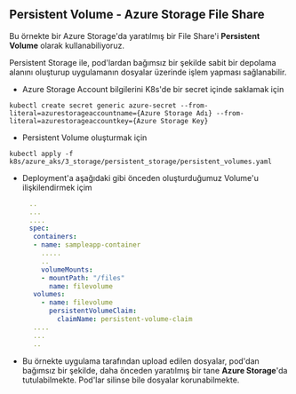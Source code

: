 ## Persistent Volume - Azure Storage File Share

Bu örnekte bir Azure Storage'da yaratılmış bir File Share'i __Persistent Volume__ olarak kullanabiliyoruz.

Persistent Storage ile, pod'lardan bağımsız bir şekilde sabit bir depolama alanını oluşturup uygulamanın dosyalar üzerinde işlem yapması sağlanabilir.

- Azure Storage Account bilgilerini K8s'de bir secret içinde saklamak için
```
kubectl create secret generic azure-secret --from-literal=azurestorageaccountname={Azure Storage Adı} --from-literal=azurestorageaccountkey={Azure Storage Key}
```

- Persistent Volume oluşturmak için
```
kubectl apply -f k8s/azure_aks/3_storage/persistent_storage/persistent_volumes.yaml
```

- Deployment'a aşağıdaki gibi önceden oluşturduğumuz Volume'u ilişkilendirmek içim
```yaml
     ..
     ...
     ....
     spec:
      containers:
      - name: sampleapp-container
        .....
        ..
        volumeMounts:
        - mountPath: "/files"
          name: filevolume
      volumes:
        - name: filevolume
          persistentVolumeClaim:
            claimName: persistent-volume-claim
      ....
      ...
      ..
```

- Bu örnekte uygulama tarafından upload edilen dosyalar, pod'dan bağımsız bir şekilde, daha önceden yaratılmış bir tane __Azure Storage__'da tutulabilmekte. Pod'lar silinse bile dosyalar korunabilmekte.

